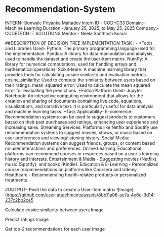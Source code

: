 # Recommendation-System

INTERN:-Bonwale Priyanka Mahadev
Intern ID:- CODHC33
Domain:- Machine Learning
Duration:-January 25, 2025, to May 25, 2025
Company:- CODETECH IT SOLUTIONS
Mentor:- Neela Santhosh Kumar

##DESCRIPTION OF DECISION TREE IMPLEMENTATION TASK : - *Tools and Libraries Used- Python: The primary programming language used for the implementation. Pandas: A library for data manipulation and analysis, used to handle the dataset and create the user-item matrix. NumPy: A library for numerical computations, used for handling arrays and mathematical operations. Scikit-learn: A machine learning library that provides tools for calculating cosine similarity and evaluation metrics. cosine_similarity: Used to compute the similarity between users based on their ratings. mean_squared_error: Used to calculate the mean squared error for evaluating the predictions. *Editor/Platform Used- Jupyter Notebook: An interactive computing environment that allows for the creation and sharing of documents containing live code, equations, visualizations, and narrative text. It is particularly useful for data analysis and machine learning tasks. *Task Applicability- E-commerce: Recommendation systems can be used to suggest products to customers based on their past purchases and ratings, enhancing user experience and increasing sales. Streaming Services: Platforms like Netflix and Spotify use recommendation systems to suggest movies, shows, or music based on user preferences and viewing/listening history. Social Media: Recommendation systems can suggest friends, groups, or content based on user interactions and preferences. Online Learning: Educational platforms can recommend courses or resources based on a user's learning history and interests. Entertainment & Media - Suggesting movies (Netflix), music (Spotify), and books (Kindle). Education & E-Learning - Personalized course recommendations on platforms like Coursera and Udemy. Healthcare - Recommending health-related products or personalized treatments.

#OUTPUT- Pivot the data to create a User-Item matrix ![Image](https://github.com/user-attachments/assets/8bb11a06-ac7a-4e6e-9d14-237c2bb2ce5

Calculate cosine similarity between users Image

Predict ratings Image

Get top-2 recommendations for each user Image

